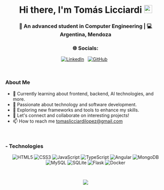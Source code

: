 <div align="center">
   <h1>Hi there, I'm Tomás Licciardi <img src="https://media.giphy.com/media/hvRJCLFzcasrR4ia7z/giphy.gif" width="25px"> </h1>
</div>

<div align="center">
<h3>🙎 An advanced student in Computer Engineering | 💻 Argentina, Mendoza</h3>
</div>

<div align='center'>
  <h3> 🌐 Socials: </h3>
<p align='center'>
   <a href="https://www.linkedin.com/in/tomas-licciardi-lopez-985785297"><img src="https://img.shields.io/badge/LinkedIn-0A66C2?style=for-the-badge&logo=linkedin&logoColor=white" alt="LinkedIn"></a>&nbsp;&nbsp;
   <a href="https://github.com/tomaslicciardi"><img src="https://img.shields.io/badge/GitHub-181717?style=for-the-badge&logo=github&logoColor=white" alt="GitHub"></a>&nbsp;&nbsp;
</p>
</div>

<br />
<p align="center">
  <h3> About Me</h3>
</p>

 - 🥀 Currently learning about frontend, backend, AI technologies, and more.
 - 🔭 Passionate about technology and software development.
 - 🌱 Exploring new frameworks and tools to enhance my skills.
 - 💬 Let's connect and collaborate on interesting projects!
 - 📫 How to reach me tomaslicciardilopez@gmail.com

<br />

### - Technologies

<p align="center">
   <img src="https://img.shields.io/badge/HTML5-E34F26?style=for-the-badge&logo=html5&logoColor=white" alt="HTML5">
   <img src="https://img.shields.io/badge/CSS3-1572B6?style=for-the-badge&logo=css3&logoColor=white" alt="CSS3">
   <img src="https://img.shields.io/badge/JavaScript-F7DF1E?style=for-the-badge&logo=javascript&logoColor=black" alt="JavaScript">
   <img src="https://img.shields.io/badge/TypeScript-007ACC?style=for-the-badge&logo=typescript&logoColor=white" alt="TypeScript">
   <img src="https://img.shields.io/badge/Angular-DD0031?style=for-the-badge&logo=angular&logoColor=white" alt="Angular">
   <img src="https://img.shields.io/badge/MongoDB-47A248?style=for-the-badge&logo=mongodb&logoColor=white" alt="MongoDB">
   <img src="https://img.shields.io/badge/MySQL-4479A1?style=for-the-badge&logo=mysql&logoColor=white" alt="MySQL">
   <img src="https://img.shields.io/badge/SQLite-003B57?style=for-the-badge&logo=sqlite&logoColor=white" alt="SQLite">
   <img src="https://img.shields.io/badge/Flask-000000?style=for-the-badge&logo=flask&logoColor=white" alt="Flask">
   <img src="https://img.shields.io/badge/Docker-2496ED?style=for-the-badge&logo=docker&logoColor=white" alt="Docker">
</p>

<br />

<p align="center">
   <img src="https://media.giphy.com/media/26tn33aiTi1jkl6H6/giphy.gif" />
</p>

